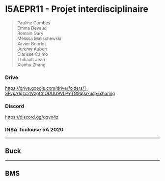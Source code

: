 # I5AEPR11 - Projet interdisciplinaire


> Pauline Combes <br> 
> Emma Devaud <br>
> Romain Gary <br>
> Mélissa Malischewski <br>
> Xavier Bourlot <br>
> Jeremy Aubert <br>
> Clarisse Calmo <br>
> Thibault Jean  <br>
> Xiaohu Zhang <br>


### Drive
https://drive.google.com/drive/folders/1-SFvpA1gzc2IVzgCnODUU9VLPYTG9q0a?usp=sharing

### Discord
https://discord.gg/qqvn4z

### INSA Toulouse 5A 2020

---

## Buck


---

## BMS
